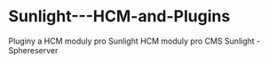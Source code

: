 # Sunlight---HCM-and-Plugins
Pluginy a HCM moduly pro Sunlight
HCM moduly pro CMS Sunlight - Sphereserver
